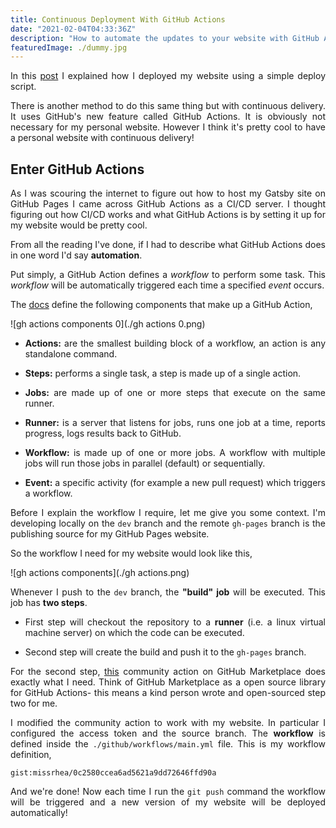 ```yaml
---
title: Continuous Deployment With GitHub Actions
date: "2021-02-04T04:33:36Z"
description: "How to automate the updates to your website with GitHub Actions."
featuredImage: ./dummy.jpg
---
```


<style>
body {
text-align: justify}
/* ![](./) */
</style>

In this [post](https://rhearodrigues.me/Hosting-With-GitHub-Pages/) I explained how I deployed my website using a simple deploy script. 

There is another method to do this same thing but with continuous delivery. It uses GitHub's new feature called GitHub Actions. It is obviously not necessary for my personal website. However I think it's pretty cool to have a personal website with continuous delivery!

## Enter GitHub Actions

As I was scouring the internet to figure out how to host my Gatsby site on GitHub Pages I came across GitHub Actions as a CI/CD server. I thought figuring out how CI/CD works and what GitHub Actions is by setting it up for my website would be pretty cool.

From all the reading I've done, if I had to describe what GitHub Actions does in one word I'd say **automation**. 

Put simply, a GitHub Action defines a _workflow_ to perform some task. This _workflow_ will be automatically triggered each time a specified _event_ occurs. 

The [docs](https://docs.github.com/en/actions/learn-github-actions/introduction-to-github-actions#the-components-of-github-actions) define the following components that make up a GitHub Action,

![gh actions components 0](./gh actions 0.png)

- **Actions:** are the smallest building block of a workflow, an action is any standalone command.

- **Steps:** performs a single task, a step is made up of a single action.

- **Jobs:** are made up of one or more steps that execute on the same runner.

- **Runner:** is a server that listens for jobs, runs one job at a time, reports progress, logs results back to GitHub.

- **Workflow:** is made up of one or more jobs. A workflow with multiple jobs will run those jobs in parallel (default) or sequentially.

- **Event:** a specific activity (for example a new pull request) which triggers a workflow.

Before I explain the workflow I require, let me give you some context. I'm developing locally on the `dev`  branch and the remote `gh-pages` branch is the publishing source for my GitHub Pages website.

So the workflow I need for my website would look like this,

![gh actions components](./gh actions.png)

Whenever I push to the `dev` branch, the **"build" job** will be executed. This job has **two steps**. 
- First step will checkout the repository to a **runner** (i.e. a linux virtual machine server) on which the code can be executed.
 
- Second step will create the build and push it to the `gh-pages` branch.


For the second step, [this](https://github.com/enriikke/gatsby-gh-pages-action) community action on GitHub Marketplace does exactly what I need. Think of GitHub Marketplace as a open source library for GitHub Actions- this means a kind person wrote and open-sourced step two for me.

I modified the community action to work with my website. In particular I configured the access token and the source branch. The **workflow** is defined inside the `./github/workflows/main.yml` file. This is my workflow definition, 

`gist:missrhea/0c2580ccea6ad5621a9dd72646ffd90a`


And we're done! Now each time I run the `git push` command the workflow will be triggered and a new version of my website will be deployed automatically!
